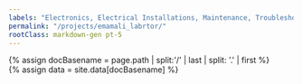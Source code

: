 ```yaml
---
labels: "Electronics, Electrical Installations, Maintenance, Troubleshooting"
permalink: "/projects/emamali_labrtor/"
rootClass: markdown-gen pt-5   
---
```


{% assign docBasename = page.path | split:'/' | last | split: '.' | first %}          
{% assign data = site.data[docBasename] %}